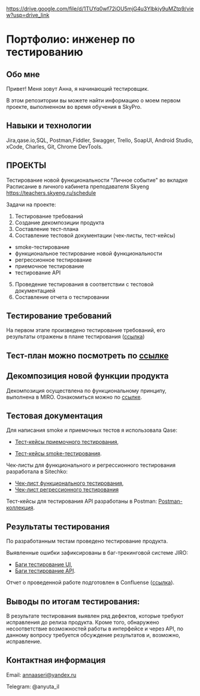 https://drive.google.com/file/d/1TUYq0wf72iOU5mjG4u3Ylbkjy9uMZtp9/view?usp=drive_link

# Портфолио: инженер по тестированию
## Обо мне
Привет! Меня зовут Анна, я начинающий тестировщик.

В этом репозитории вы можете найти информацию о моем первом проекте, выполненном во время обучения в SkyPro.

## Навыки и технологии
Jira,qase.io,SQL, Postman,Fiddler, Swagger, Trello,
SoapUI, Android Studio, xCode, Charles, Git, Chrome DevTools.

## ПРОЕКТЫ
Тестирование новой функциональности "Личное событие" во вкладке Расписание в личного кабинета преподавателя Skyeng
https://teachers.skyeng.ru/schedule


Задачи на проекте:
 
1. Тестирование требований
2. Создание декомпозиции продукта
3. Составление тест-плана
4. Составление тестовой документации (чек-листы, тест-кейсы)
- smoke-тестирование
- функциональное тестирование новой функциональности
- регрессионное тестирование
- приемочное тестирование
- тестирование API
5. Проведение тестирования в соответствии с тестовой документацией
6. Составление отчета о тестировании

## Тестирование требований

На первом этапе произведено тестирование требований, его результаты отражены в плане тестирования ([ссылка](https://drive.google.com/drive/folders/1StyLBBL2ySDAIz6oGW-sKLlkBo_fKNFq))

## Тест-план можно посмотреть по [ссылке](https://drive.google.com/drive/folders/1StyLBBL2ySDAIz6oGW-sKLlkBo_fKNFq)

## Декомпозиция новой функции продукта 

Декомпозиция осуществлена по функциональному принципу, выполнена в MIRO. Ознакомиться можно по [ссылке](https://miro.com/app/board/uXjVMPBEei0=/). 

## Тестовая документация

Для написания smoke и приемочных тестов я использовала Qase:
- [Тест-кейсы приемочного тестирования](https://drive.google.com/drive/folders/1StyLBBL2ySDAIz6oGW-sKLlkBo_fKNFq),

- [Тест-кейсы smoke-тестирования](https://drive.google.com/drive/folders/1StyLBBL2ySDAIz6oGW-sKLlkBo_fKNFq). 

Чек-листы для функционального и регрессионного тестирования разработала в Sitechko:
- [Чек-лист функционального тестирования](https://drive.google.com/drive/folders/1StyLBBL2ySDAIz6oGW-sKLlkBo_fKNFq),
- [Чек-лист регрессионного тестирования](https://drive.google.com/drive/folders/1StyLBBL2ySDAIz6oGW-sKLlkBo_fKNFq)

Тест-кейсы для тестирования API разработаны в Postman:
[Postman-коллекция](https://github.com/AnnaIlyuschenkova/DD/blob/main/%D0%9B%D0%B8%D1%87%D0%BD%D1%8B%D0%B9%20%D0%BA%D0%B0%D0%B1%D0%B8%D0%BD%D0%B5%D1%82%20%D0%BF%D1%80%D0%B5%D0%BF%D0%BE%D0%B4%D0%B0%D0%B2%D0%B0%D1%82%D0%B5%D0%BB%D1%8F%20Skyeng/%D0%A0%D0%B0%D1%81%D0%BF%D0%B8%D1%81%D0%B0%D0%BD%D0%B8%D0%B5-%D0%BB%D0%B8%D1%87%D0%BD%D1%8B%D0%B5%20%D1%81%D0%BE%D0%B1%D1%8B%D1%82%D0%B8%D1%8F.postman_collection.json).

## Результаты тестирования
По разработанным тестам проведено тестирование продукта.

Выявленные ошибки зафиксированы в баг-трекинговой системе JIRO:
- [Баги тестирование UI](https://drive.google.com/drive/folders/1StyLBBL2ySDAIz6oGW-sKLlkBo_fKNFq),
- [Баги тестирование API](https://drive.google.com/drive/folders/1StyLBBL2ySDAIz6oGW-sKLlkBo_fKNFq). 

Отчет о проведенной работе подготовлен в Confluense ([ссылка](https://drive.google.com/drive/folders/1StyLBBL2ySDAIz6oGW-sKLlkBo_fKNFq)).
 
## Выводы по итогам тестирования:

В результате тестирования выявлен ряд дефектов, которые требуют исправления до релиза продукта. Кроме того, обнаружено несоответствие возможностей работы в интерфейсе и через API, по данному вопросу требуется обсуждение результатов и, возможно, исправление.

## Контактная информация
Email: annaaseri@yandex.ru

Telegram: @anyuta_il
